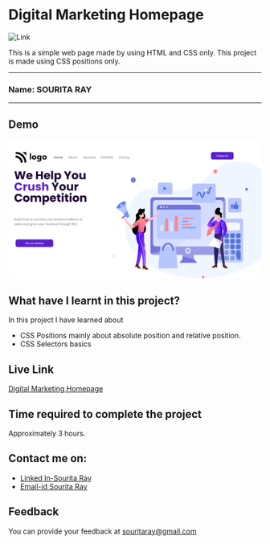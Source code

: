 
# Digital Marketing Homepage

 ![Link](https://img.shields.io/badge/Technology%20used%3A-HTML%2FCSS-blueviolet)

This is a simple web page made by using HTML and CSS only. This project is made using CSS positions only.

***
### Name: SOURITA RAY
***

## Demo
![my output](screencapture-127-0-0-1-5500-index-html-2022-08-12-12_15_21.png)



## What have I learnt in this project?

In this project I have learned about 
- CSS Positions mainly  about absolute position and relative position. 
- CSS Selectors basics 
## Live Link

[Digital Marketing Homepage](https://digital-marketing-souritaray.netlify.app/)

## Time required to complete the project

Approximately 3 hours.



## Contact me on:

- [Linked In-Sourita Ray](www.linkedin.com/in/sourita-ray-89bab0212)
- [Email-id Sourita Ray](souritaray@gmail.com)

## Feedback

You can provide your feedback at souritaray@gmail.com






